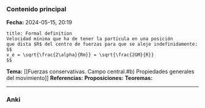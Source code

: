 ### Contenido principal

**Fecha:** 2024-05-15, 20:19

```ad-formal
title: Formal definition
Velocidad mínima que ha de tener la partícula en una posición
que dista $R$ del centro de fuerzas para que se aleje indefinidamente:
$$
v_e = \sqrt{\frac{2\alpha}{Rm}} = \sqrt{\frac{2GM}{R}}
$$
```

**Tema:** [[Fuerzas conservativas. Campo central.#b) Propiedades generales del movimiento]]
**Referencias:**
**Proposiciones:**
**Teoremas:**

---
### Anki
